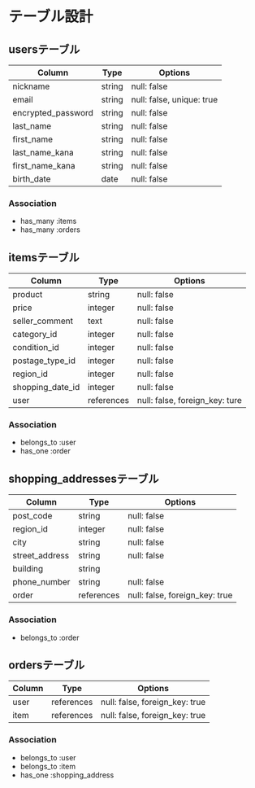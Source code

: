 # テーブル設計

## usersテーブル
| Column             | Type       | Options                        |
|--------------------|------------|--------------------------------|
| nickname           | string     | null: false                    |
| email              | string     | null: false, unique: true      |
| encrypted_password | string     | null: false                    |
| last_name          | string     | null: false                    |
| first_name         | string     | null: false                    |
| last_name_kana     | string     | null: false                    |
| first_name_kana    | string     | null: false                    |
| birth_date         | date       | null: false                    |

### Association
- has_many :items
- has_many :orders


## itemsテーブル
| Column             | Type       | Options                        |
|--------------------|------------|--------------------------------|
| product            | string     | null: false                    |
| price              | integer    | null: false                    |
| seller_comment     | text       | null: false                    |
| category_id        | integer    | null: false                    |
| condition_id       | integer    | null: false                    |
| postage_type_id    | integer    | null: false                    |
| region_id          | integer    | null: false                    |
| shopping_date_id   | integer    | null: false                    |
| user               | references | null: false, foreign_key: ture |

### Association
- belongs_to :user
- has_one :order


## shopping_addressesテーブル
| Column             | Type       | Options                        |
|--------------------|------------|--------------------------------|
| post_code          | string     | null: false                    |
| region_id          | integer    | null: false                    |
| city               | string     | null: false                    |
| street_address     | string     | null: false                    |
| building           | string     |                                |
| phone_number       | string     | null: false                    |
| order              | references | null: false, foreign_key: true |

### Association
- belongs_to :order


## ordersテーブル
| Column             | Type       | Options                        |
|--------------------|------------|--------------------------------|
| user               | references | null: false, foreign_key: true |
| item               | references | null: false, foreign_key: true |

### Association
- belongs_to :user
- belongs_to :item
- has_one :shopping_address